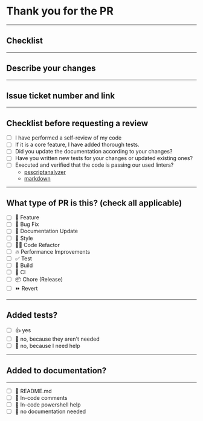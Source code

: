 # Thank you for the PR

<!-- 
Please do not leave this blank 
This PR [adds/removes/fixes/replaces] the [feature/bug/etc]. 
-->

<!--
  For Work In Progress Pull Requests, please use the Draft PR feature,
  see https://github.blog/2019-02-14-introducing-draft-pull-requests/ for further details.
  
  For a timely review/response, please avoid force-pushing additional
  commits if your PR already received reviews or comments.
  
  Before submitting a Pull Request, please ensure you've done the following:
  - 📖 Read the shiftavenue contributing guide: https://github.com/shiftavenue/.github/blob/main/CONTRIBUTING.md.
  - 📖 Read the shiftavenue code of conduct: https://github.com/shiftavenue/.github/blob/main/CODE_OF_CONDUCT.md.
  - 👷‍♀️ Create small PRs. In most cases, this will be possible.
  - ✅ Provide tests for your changes.
  - 📝 Use descriptive commit messages.
  - 📗 Update any related documentation and include any relevant screenshots.
-->

---

## Checklist

---

## Describe your changes

<!-- 
Explanation of your *pull request* in arbitrary form goes here. Please make sure the description explains the purpose and effect of your *pull request* and is worded well enough to be understood. Provide as much context and examples as possible.
-->

---

## Issue ticket number and link

<!-- 
Please use this format link issue numbers: Fixes #123
https://docs.github.com/en/free-pro-team@latest/github/managing-your-work-on-github/linking-a-pull-request-to-an-issue#linking-a-pull-request-to-an-issue-using-a-keyword 
-->

---

## Checklist before requesting a review

- [ ] I have performed a self-review of my code
- [ ] If it is a core feature, I have added thorough tests.
- [ ] Did you update the documentation according to your changes?
- [ ] Have you written new tests for your changes or updated existing ones?
- [ ] Executed and verified that the code is passing our used linters?
  - [psscriptanalyzer](https://github.com/PowerShell/PSScriptAnalyzer)
  - [markdown](https://github.com/markdownlint/markdownlint)

---

## What type of PR is this? (check all applicable)

- [ ] 🍕 Feature
- [ ] 🐛 Bug Fix
- [ ] 📝 Documentation Update
- [ ] 🎨 Style
- [ ] 🧑‍💻 Code Refactor
- [ ] 🔥 Performance Improvements
- [ ] ✅ Test
- [ ] 🤖 Build
- [ ] 🔁 CI
- [ ] 📦 Chore (Release)
- [ ] ⏩ Revert

---

## Added tests?

- [ ] 👍 yes
- [ ] 🙅 no, because they aren't needed
- [ ] 🙋 no, because I need help

---

## Added to documentation?

---

- [ ] 📜 README.md
- [ ] 📄 In-code comments
- [ ] 📕 In-code powershell help
- [ ] 🙅 no documentation needed

